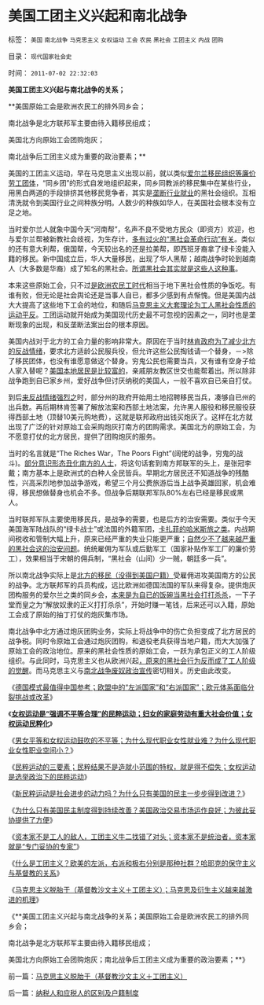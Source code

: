 # 美国工团主义兴起和南北战争

标签： `美国` `南北战争` `马克思主义` `女权运动` `工会` `农民` `黑社会` `工团主义` `内战` `团购` 

目录： `现代国家社会史`

时间： `2011-07-02 22:32:03`

**美国工团主义兴起与南北战争的关系；**

**美国原始工会是欧洲农民工的排外同乡会；

南北战争是北方联邦军主要由待入籍移民组成；

美国北方向原始工会团购炮灰；

南北战争后工团主义成为重要的政治要素；**

美国的工团主义运动，早在马克思主义出现以前，就以类似[爱尔兰移民组织等廉价劳工团体](../../../2011/4/2/爱尔兰大饥荒时侯的英国宗教歧视.md)，“同乡团”的形式自发地组织起来，同乡同教派的移民集中在某些行业，用黑白两道的手段排挤其他移民竞争者，其实是[垄断行业就业](../../../2010/1/26/最腐朽的垄断是对劳动力和就业的垄断.md)的黑社会组织。互相清洗就令到美国行业之间种族分明。人数少的种族如华人，在美国社会根本没有立足之地。

当时爱尔兰人就象中国今天“河南帮”，名声不良不受地方民众（即资方）欢迎，也与爱尔兰帮被新教社会歧视，为生存计，[多有过火的“黑社会革命行动”有关](../../../2010/10/4/黑社会和黑社会行为和打黑的本质.md)。类似的还有意大利帮，俄国帮，今天较出名的还是拉美帮，即西班牙裔拿了绿卡没能入籍的移民。新中国成立后，华人大量移民，出现了华人黑帮；越南战争时轮到越南人（大多数是华裔）成了知名的黑社会。[所谓黑社会其实就是这些人这种事](../../../2010/2/27/有中国特色的黑社会.md)。

本来这些原始工会，只不过[是欧洲农民工时代](../../../2011/3/17/美国（凯恩斯主义＋农民工）悠久传统.md)相当于地下黑社会性质的争饭吃。有谁有败，但无论是社会舆论还是当事人自已，都多少感到有点惭愧。但是美国内战大大提高了这些地下工会的地位，和随后[马克思主义大套理论为工人黑社会性质的运动平反](../../../2011/3/18/失业危机＝（前刘易斯拐点＋后刘易斯拐点）.md)。工团运动就开始成为美国现代历史最不可忽视的因素之一，同时也是垄断现象的出现，和反垄断法案出台的根本原因。

美国内战对于北方的工会力量的影响非常大。原因在于当时[林肯政府为了减少北方的反战情绪](../../../2011/5/7/林肯制造了美国联邦最危险的年代.md)，要求北方适龄公民服兵役，但允许这些公民掏钱请一个替身，－>除了移民团体，也没有谁愿意做这个替身。穷鬼公民也需要当兵，又有谁有空身子给人家入替呢？[美国本地居民是比较富的](../../../2011/5/24/美国工业增长的成因.md)，亲戚朋友教区世交也能帮着出。所以除非战争跑到自已家乡州，爱好战争但讨厌纳税的美国人，一般不喜欢自已亲自打仗。

到后[来反战情绪强烈之](../../../2011/5/7/乱世佳人灰飞烟灭；批评林肯不是否定伟人.md)时，部分州的政府开始用土地招聘移民当兵，凑够自已州的出兵数。再后期林肯签署了解放法案和西部土地法案，允许黑人服役和移民服役获得西部土地（顶替10美元购地费），这就是联邦政府出钱买炮灰了。这样在北方就出现了广泛的针对原始工会采购炮灰打南方的团购需求。美国北方的原始工会，为不愿意打仗的北方居民，提供了团购炮灰的服务。

当时的名言就是“The Riches War，The Poors Fight”(阔佬的战争，穷鬼的战斗)。[部分意识形态丑化南方的人士](../../../2011/4/2/国际法不相信眼泪，主权无弱者.md)，将这句话套到南方邦联军的头上，是张冠李戴；南方基本上是欧洲式的白种人全民皆兵。早期北方居民还不知道战争的残酷性，兴高采烈地参加战争游戏，希望三个月公费旅游后当上战争英雄回家，机会难得，移民想做替身也机会不多。但战争后期联邦军队80%左右已经是移民或黑人。

当时联邦军队主要使用移民兵，是战争的需要，也是后方的治安需要。类似于今天美国海军陆战队的“绿卡战士”或法国的外籍军团，[卡扎菲的哈米斯旅之类](../../../2011/4/22/对卡扎菲的新鲜指控几无成立.md)。内战期间税收和管制大幅上升，原来已经严重的失业只能更严重；[自然少不了越来越严重的黑社会这的治安问题](../../../2010/10/4/黑社会和黑社会行为和打黑的本质.md)。统统雇佣为军队或后勤军工（国家补贴作军工厂的廉价劳工），效果相当于宋朝的佣兵制，“黑社会（山间）少一贼，朝廷多一兵”。

所以南北战争实际上是[北方的移民（没得到美国户籍）](../../../2011/3/16/美国的户籍制度和民粹运动.md)受雇佣进攻美国南方的公民的战争。北方联邦军的兵员构成，远比欧洲如德国法国的军队来得复杂。提供炮灰团构服务的爱尔兰之类的同乡会，[本来是为自已的饭碗当黑社会打打杀杀](http://darthvad123.wordpress.com/2011/04/11/%E6%B3%95%E5%88%B6%E7%A4%BE%E4%BC%9A%E5%BF%85%E5%AE%9A%E5%AD%98%E5%9C%A8%E6%9F%90%E7%A7%8D%E7%A8%8B%E5%BA%A6%E7%9A%84%E9%BB%91%E7%A4%BE%E4%BC%9A/)，一下子堂而皇之为“解放奴隶的正义打打杀杀”，开始时赚一笔钱，后来还可以入籍，原始工会成了原始的抽丁打仗的炮灰集市场。

南北战争中北方通过炮灰团购业务，实际上将战争中的伤亡负担变成了北方居民的战争税。同时令原始工会通过炮灰团购，和退役老兵获得当地户籍，而大大加强了原始工会的政治地位。原来的黑社会性质的原始工会，一跃为承包正义的工人阶级组织。与此同时，马克思主义也从欧洲兴起[，原来的黑社会行为反而成了工人阶级的觉醒](../../../2009/7/31/古今工人阶级与今天的劳动者.md)。而马克思主义与[南北战争废奴政治宣传](../../../2011/3/30/黑奴“被解放”中的悲剧.md)密切相关。历史由此改变。

《[德国模式最值得中国参考；欧盟中的“左派国家”和“右派国家”；欧元体系面临分裂挑战或改革](../../../2011/6/29/德国模式最值得中国参考.md)》

《[**女权运动是“强调不平等合理”的民粹运动；妇女的家庭劳动有重大社会价值；女权运动民粹化**](../../../2011/6/29/基督教的女权运动愚昧落后.md)》

《[男女平等和女权运动鼓吹的不平等；为什么现代职业女性就业难？为什么现代职业女性职业空间小？](../../../2011/6/30/男女平等和女权运动鼓吹的不平等.md)》

《[民粹运动的三要素；民粹结果不是造就小范围的特权，就是得不偿失；女权运动是选举政治下的民粹运动](../../../2011/6/30/民粹不是造就小范围的特权，就是得不偿失.md)》

《[新民粹运动是社会进步的动力吗？为什么只有美国的民主一步步得到改进？](../../../2011/6/30/民粹运动是社会进步的动力吗？.md)》

《[为什么只有美国民主制度得到持续改善？美国政治交易市场运作良好；为彼此妥协提供了方便](../../../2011/7/1/为什么只有美国民主制度得到持续改善？.md)》

《[资本家不是工人的敌人，工团主义牛二找错了对头；资本家不是统治者，资本家就是“专门妥协的专家”](../../../2011/7/1/美国劳工运动的主流是折腾；资本家是妥协的专家.md)》

《[什么是工团主义？欧美的左派，右派和极右分别是那种社群？哈耶克的保守主义与基督教的关系](../../../2011/7/2/工团主义与基督教和马克思主义的异同.md)》

《[马克思主义脱胎于（基督教沙文主义＋工团主义）；马克思及衍生主义越来越激进的机理](../../../2011/7/2/马克思主义脱胎于（基督教沙文主义＋工团主义）.md)》

《**美国工团主义兴起与南北战争的关系；美国原始工会是欧洲农民工的排外同乡会；

南北战争是北方联邦军主要由待入籍移民组成；

美国北方向原始工会团购炮灰；南北战争后工团主义成为重要的政治要素；**》



前一篇：[马克思主义脱胎于（基督教沙文主义＋工团主义）](../../../2011/7/2/马克思主义脱胎于（基督教沙文主义＋工团主义）.md)

后一篇：[纳税人和应税人的区别及户籍制度](../../../2011/7/3/纳税人和应税人的区别及户籍制度.md)